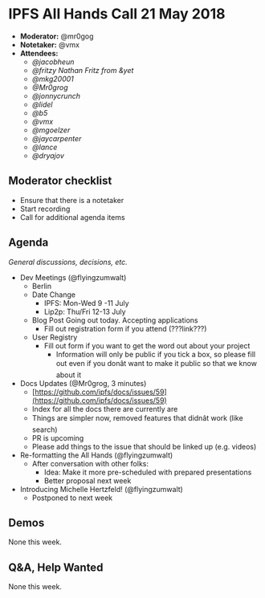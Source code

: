 
# **IPFS All Hands Call 21 May 2018**

-   **Moderator:** @mr0gog
-   **Notetaker:** @vmx
-   **Attendees:**
    -   _@jacobheun_
    -   _@fritzy Nathan Fritz from &yet_
    -   _@mkg20001_
    -   _@Mr0grog_
    -   _@jonnycrunch_
    -   _@lidel_
    -   _@b5_
    -   _@vmx_
    -   _@mgoelzer_
    -   _@jaycarpenter_
    -   _@lance_
    -   _@dryajov_

## **Moderator checklist**

-   Ensure that there is a notetaker
-   Start recording
-   Call for additional agenda items

## **Agenda**

_General discussions, decisions, etc._

-   Dev Meetings (@flyingzumwalt)
    -   Berlin
    -   Date Change
        -   IPFS: Mon-Wed 9 -11 July
        -   Lip2p: Thu/Fri 12-13 July
    -   Blog Post Going out today. Accepting applications
        -   Fill out registration form if you attend (???link???)
    -   User Registry
        -   Fill out form if you want to get the word out about your project
            -   Information will only be public if you tick a box, so please fill out even if you donât want to make it public so that we know about it
-   Docs Updates (@Mr0grog, 3 minutes)
    -   [https://github.com/ipfs/docs/issues/59](https://github.com/ipfs/docs/issues/59)
    -   Index for all the docs there are currently are
    -   Things are simpler now, removed features that didnât work (like search)
    -   PR is upcoming
    -   Please add things to the issue that should be linked up (e.g. videos)
-   Re-formatting the All Hands (@flyingzumwalt)
    -   After conversation with other folks:
        -   Idea: Make it more pre-scheduled with prepared presentations
        -   Better proposal next week
-   Introducing Michelle Hertzfeld! (@flyingzumwalt)
    -   Postponed to next week

## **Demos**

None this week.

## **Q&A, Help Wanted**

None this week.
